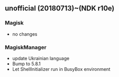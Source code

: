 ## unofficial (20180713)~(NDK r10e) 

### Magisk
- no changes

### MagiskManager
- update Ukrainian language
- Bump to 5.8.1
- Let ShellInitializer run in BusyBox environment
